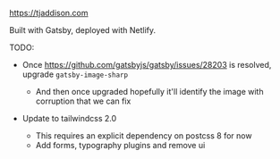 https://tjaddison.com

Built with Gatsby, deployed with Netlify.

TODO:

- Once https://github.com/gatsbyjs/gatsby/issues/28203 is resolved, upgrade `gatsby-image-sharp`

  - And then once upgraded hopefully it'll identify the image with corruption that we can fix

- Update to tailwindcss 2.0
  - This requires an explicit dependency on postcss 8 for now
  - Add forms, typography plugins and remove ui
